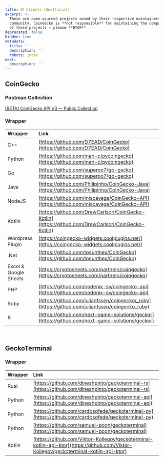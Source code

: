 ```yaml
---
title: 🕸️ Clients (Unofficial)
excerpt: >-
  These are open-sourced projects owned by their respective maintainers and
  community. CoinGecko is **not responsible** for maintaining the compatibility
  of these projects — please **DYOR**
deprecated: false
hidden: true
metadata:
  title: ''
  description: ''
  robots: index
next:
  description: ''
---
```

## CoinGecko

### Postman Collection

[\[BETA\] CoinGecko API V3 — Public Collection](https://www.postman.com/coingecko/workspace/coingecko/documentation/20937233-8ed5062b-e12d-4fef-b5e3-ade9bc9b1e5f)

### Wrapper

| Wrapper               | Link                                                                                               |
| :-------------------- | :------------------------------------------------------------------------------------------------- |
| C++                   | [https://github.com/D7EAD/CoinGecko](https://github.com/D7EAD/CoinGecko)                           |
| Python                | [https://github.com/man-c/pycoingecko](https://github.com/man-c/pycoingecko)                       |
| Go                    | [https://github.com/superoo7/go-gecko](https://github.com/superoo7/go-gecko)                       |
| Java                  | [https://github.com/Philipinho/CoinGecko-Java](https://github.com/Philipinho/CoinGecko-Java)       |
| NodeJS                | [https://github.com/miscavage/CoinGecko-API](https://github.com/miscavage/CoinGecko-API)           |
| Kotlin                | [https://github.com/DrewCarlson/CoinGecko-Kotlin](https://github.com/DrewCarlson/CoinGecko-Kotlin) |
| Wordpress Plugin      | [https://coingecko-widgets.coolplugins.net/](https://coingecko-widgets.coolplugins.net/)           |
| .Net                  | [https://github.com/tosunthex/CoinGecko](https://github.com/tosunthex/CoinGecko)                   |
| Excel & Google Sheets | [https://cryptosheets.com/partners/coingecko](https://cryptosheets.com/partners/coingecko)         |
| PHP                   | [https://github.com/codenix-sv/coingecko-api](https://github.com/codenix-sv/coingecko-api)         |
| Ruby                  | [https://github.com/julianfssen/coingecko\_ruby](https://github.com/julianfssen/coingecko_ruby)    |
| R                     | [https://github.com/next-game-solutions/geckor](https://github.com/next-game-solutions/geckor)     |

<br />

## GeckoTerminal

### Wrapper

| Wrapper | Link                                                                                                                                 |
| :------ | :----------------------------------------------------------------------------------------------------------------------------------- |
| Rust    | [https://github.com/dineshpinto/geckoterminal-rs](https://github.com/dineshpinto/geckoterminal-rs)                                   |
| Python  | [https://github.com/dineshpinto/geckoterminal-api](https://github.com/dineshpinto/geckoterminal-api)                                 |
| Python  | [https://github.com/cardosofede/geckoterminal-py](https://github.com/cardosofede/geckoterminal-py)                                   |
| Python  | [https://github.com/samuel-poon/geckoterminal](https://github.com/samuel-poon/geckoterminal)                                         |
| Kotlin  | [https://github.com/Viktor-Kollegov/geckoterminal-kotlin-api-ktor](https://github.com/Viktor-Kollegov/geckoterminal-kotlin-api-ktor) |